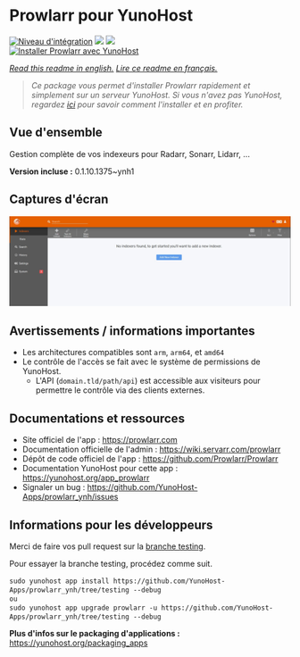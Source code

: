 # Prowlarr pour YunoHost

[![Niveau d'intégration](https://dash.yunohost.org/integration/prowlarr.svg)](https://dash.yunohost.org/appci/app/prowlarr) ![](https://ci-apps.yunohost.org/ci/badges/prowlarr.status.svg) ![](https://ci-apps.yunohost.org/ci/badges/prowlarr.maintain.svg)  
[![Installer Prowlarr avec YunoHost](https://install-app.yunohost.org/install-with-yunohost.svg)](https://install-app.yunohost.org/?app=prowlarr)

*[Read this readme in english.](./README.md)*
*[Lire ce readme en français.](./README_fr.md)*

> *Ce package vous permet d'installer Prowlarr rapidement et simplement sur un serveur YunoHost.
Si vous n'avez pas YunoHost, regardez [ici](https://yunohost.org/#/install) pour savoir comment l'installer et en profiter.*

## Vue d'ensemble

Gestion complète de vos indexeurs pour Radarr, Sonarr, Lidarr, ...

**Version incluse :** 0.1.10.1375~ynh1



## Captures d'écran

![](./doc/screenshots/screenshot.jpg)

## Avertissements / informations importantes

* Les architectures compatibles sont `arm`, `arm64`, et `amd64`
* Le contrôle de l'accès se fait avec le système de permissions de YunoHost.
  * L'API (`domain.tld/path/api`) est accessible aux visiteurs pour permettre le contrôle via des clients externes.

## Documentations et ressources

* Site officiel de l'app : https://prowlarr.com
* Documentation officielle de l'admin : https://wiki.servarr.com/prowlarr
* Dépôt de code officiel de l'app : https://github.com/Prowlarr/Prowlarr
* Documentation YunoHost pour cette app : https://yunohost.org/app_prowlarr
* Signaler un bug : https://github.com/YunoHost-Apps/prowlarr_ynh/issues

## Informations pour les développeurs

Merci de faire vos pull request sur la [branche testing](https://github.com/YunoHost-Apps/prowlarr_ynh/tree/testing).

Pour essayer la branche testing, procédez comme suit.
```
sudo yunohost app install https://github.com/YunoHost-Apps/prowlarr_ynh/tree/testing --debug
ou
sudo yunohost app upgrade prowlarr -u https://github.com/YunoHost-Apps/prowlarr_ynh/tree/testing --debug
```

**Plus d'infos sur le packaging d'applications :** https://yunohost.org/packaging_apps